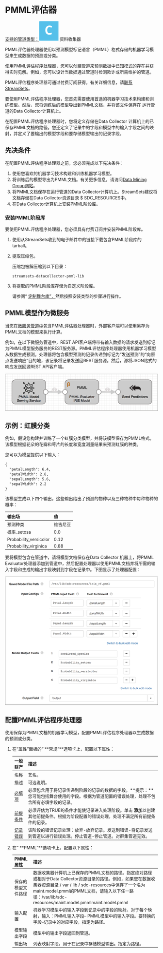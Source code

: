 # PMML评估器



[支持的管道类型：](https://streamsets.com/documentation/controlhub/latest/help/datacollector/UserGuide/Pipeline_Configuration/ProductIcons_Doc.html#concept_mjg_ly5_pgb)![img](imgs/icon-SDC-20200310181458912.png) 资料收集器

PMML评估器处理器使用以预测模型标记语言（PMML）格式存储的机器学习模型来生成数据的预测或分类。

使用PMML评估程序处理器，您可以创建管道来预测数据中已知模式的存在并获得实时见解。例如，您可以设计当数据通过管道时检测欺诈或所需维护的管道。

PMML评估程序处理器可通过付费订阅获得。有关详细信息，请[联系StreamSets](https://streamsets.com/contact-us/)。

要使用PMML评估程序处理器，您首先需要使用首选的机器学习技术来构建和训练模型。然后，您将训练后的模型导出到PMML文档，并将该文件保存在 运行管道的Data Collector计算机上。

在配置PMML评估程序处理器时，您将定义存储在Data Collector 计算机上的已保存PMML文档的路径。您还定义了记录中的字段和模型中的输入字段之间的映射，并定义了要输出的模型字段和要存储模型输出的记录字段。

## 先决条件



在配置PMML评估程序处理器之前，您必须完成以下先决条件：

1. 使用您喜欢的机器学习技术构建和训练机器学习模型。
2. 将训练后的模型导出为PMML文档。有关更多信息，请访问[Data Mining Group网站](http://dmg.org/)。
3. 将PMML文档保存在运行管道的Data Collector计算机上。StreamSets建议将文档存储在Data Collector资源目录 $ SDC_RESOURCES中。
4. 在Data Collector计算机上安装PMML阶段库。

### 安装PMML阶段库



要使用PMML评估程序处理器，您必须具有付费订阅并安装PMML阶段库。

1. 使用从StreamSets收到的电子邮件中的链接下载包含PMML阶段库的tarball。

2. 提取压缩包。

   压缩包被解压缩到以下目录：

   ```
   streamsets-datacollector-pmml-lib
   ```

3. 将提取的PMML阶段库存储为自定义阶段库。

   请参阅“ [定制舞台库”，](https://streamsets.com/documentation/controlhub/latest/help/datacollector/UserGuide/Configuration/CustomStageLibraries.html#concept_pmc_jk1_1x)然后按照安装类型的步骤进行操作。

## PMML模型作为微服务



当您在[微服务管道中](https://streamsets.com/documentation/controlhub/latest/help/datacollector/UserGuide/Microservice/Microservice_Title.html#concept_qfh_xdm_p2b)包含PMML评估器处理器时，外部客户端可以使用另存为PMML文档的模型来执行计算。

例如，在以下微服务管道中，REST API客户端将带有输入数据的请求发送到标记为PMML模型服务服务的REST服务源。PMML评估程序处理器使用机器学习模型从数据生成预测。处理器将包含模型预测的记录传递到标记为“发送预测”的“向原点发送响应”目的地，该记录将记录发送回REST服务源。然后，源将JSON格式的响应发送回源REST API客户端。

![img](imgs/PMML-MicroservicePipeline.png)

## 示例：虹膜分类



例如，假设您构建并训练了一个虹膜分类模型，并将该模型保存为PMML格式。该模型根据花朵的花瓣和萼片的长度和宽度测量结果来预测虹膜的种类。

您可以为模型提供以下输入：

```
{
  "petalLength": 6.4,
  "petalWidth": 2.8,
  "sepalLength": 5.6,
  "sepalWidth": 2.2
}
```

该模型生成以下四个输出，这些输出给出了预测的物种以及三种物种中每种物种的概率：

| 输出场                 | 值       |
| :--------------------- | :------- |
| 预测种类               | 维吉尼亚 |
| 概率_setosa            | 0.0      |
| Probability_versicolor | 0.12     |
| Probability_virginica  | 0.88     |

要将模型包含在管道中，请将模型文档保存在Data Collector 机器上，将PMML Evaluator处理器添加到管道中，然后配置处理器以使用PMML文档并将所需的输入字段和生成的输出字段映射到字段在记录中。下图显示了处理器配置：

![img](imgs/PMML-ExampleFieldSettings.png)

## 配置PMML评估程序处理器

使用保存为PMML文档的机器学习模型，配置PMML评估程序处理器以生成数据的预测或分类。

1. 在“属性”面板的“ **常规”**选项卡上，配置以下属性：

   | 一般财产                                                     | 描述                                                         |
   | :----------------------------------------------------------- | :----------------------------------------------------------- |
   | 名称                                                         | 艺名。                                                       |
   | 描述                                                         | 可选说明。                                                   |
   | [必填项](https://streamsets.com/documentation/controlhub/latest/help/datacollector/UserGuide/Pipeline_Design/DroppingUnwantedRecords.html#concept_dnj_bkm_vq) | 必须包含用于将记录传递到阶段的记录的数据的字段。**提示：**您可能包括舞台使用的字段。根据为管道配置的错误处理，处理不包含所有必填字段的记录。 |
   | [前提条件](https://streamsets.com/documentation/controlhub/latest/help/datacollector/UserGuide/Pipeline_Design/DroppingUnwantedRecords.html#concept_msl_yd4_fs) | 必须评估为TRUE的条件才能使记录进入处理阶段。单击 **添加**以创建其他前提条件。根据为阶段配置的错误处理，处理不满足所有前提条件的记录。 |
   | [记录错误](https://streamsets.com/documentation/controlhub/latest/help/datacollector/UserGuide/Pipeline_Design/ErrorHandling.html#concept_atr_j4y_5r) | 该阶段的错误记录处理：放弃-放弃记录。发送到错误-将记录发送到管道以进行错误处理。停止管道-停止管道。对群集管道无效。 |

2. 在“ **PMML”**选项卡上，配置以下属性：

   | PMML属性           | 描述                                                         |
   | :----------------- | :----------------------------------------------------------- |
   | 保存的模型文件路径 | 数据收集器计算机上已保存的PMML文档的路径。指定绝对路径或相对于Data Collector资源目录的路径。例如，如果您在数据收集器资源目录 / var / lib / sdc-resources中保存了一个名为maint.model.pmml的PMML文档，请输入以下任一路径：/var/lib/sdc-resources/maint.model.pmmlmaint.model.pmml |
   | 输入配置           | 机器学习模型中的输入字段到记录中的字段的映射。对于每个映射，输入：PMML输入字段– PMML模型中的输入字段。要转换的字段–记录中的对应字段，指定为路径。 |
   | 模型输出字段       | 模型中的输出字段返回到管道。                                 |
   | 输出场             | 列表映射字段，用于在记录中存储模型输出。指定为路径。         |